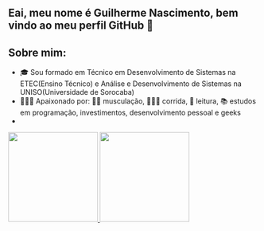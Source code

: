 ## Eai, meu nome é Guilherme Nascimento, bem vindo ao meu perfil GitHub 👋

## Sobre mim:
- 🎓 Sou formado em Técnico em Desenvolvimento de Sistemas na ETEC(Ensino Técnico) e Análise e Desenvolvimento de Sistemas na UNISO(Universidade de Sorocaba)
- 🙋🏻‍♂️ Apaixonado por: 🏋🏻 musculação, 🏃🏻‍♂️ corrida, 📖 leitura, 📚 estudos em programação, investimentos, desenvolvimento pessoal e geeks
- 

<div>
<a href="https://github.com/guinascimentoo">
<img loading="lazy" height="180em" src="https://github-readme-stats.vercel.app/api/top-langs/?username=guinascimentoo&layout=compact&langs_count=7&theme=dracula"/>
<img loading="lazy" height="180em" src="https://github-readme-stats.vercel.app/api?username=guinascimentoo&show_icons=true&theme=dracula&include_all_commits=true&count_private=true"/>
</div>
